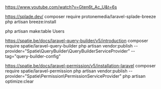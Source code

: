 https://www.youtube.com/watch?v=Gten6t_Ac_U&t=6s


https://splade.dev/
composer require protonemedia/laravel-splade-breeze
php artisan breeze:install


php artisan make:table Users

https://spatie.be/docs/laravel-query-builder/v5/introduction
composer require spatie/laravel-query-builder
php artisan vendor:publish --provider="Spatie\QueryBuilder\QueryBuilderServiceProvider" --tag="query-builder-config"

https://spatie.be/docs/laravel-permission/v5/installation-laravel
composer require spatie/laravel-permission
php artisan vendor:publish --provider="Spatie\Permission\PermissionServiceProvider"
php artisan optimize:clear

